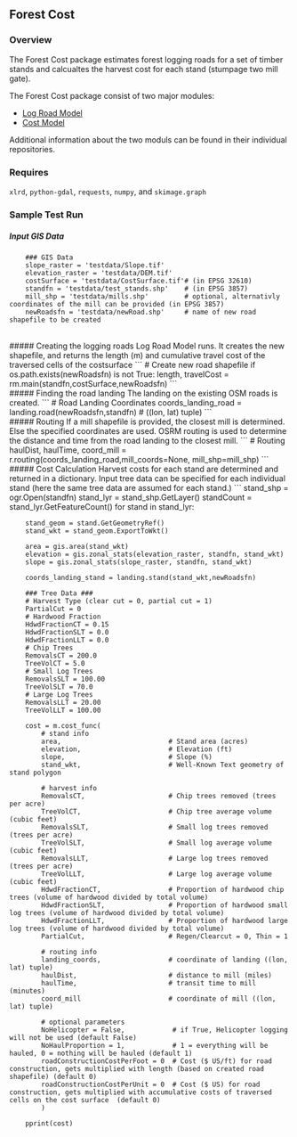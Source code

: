 ## Forest Cost


### Overview
The Forest Cost package estimates forest logging roads for a set of timber stands and calcualtes the harvest cost for each stand (stumpage two mill gate).

The Forest Cost package consist of two major modules: 
* [Log Road Model](https://github.com/ustroetz/log-road)
* [Cost Model](https://github.com/ustroetz/cost_model)

Additional information about the two moduls can be found in their individual repositories. 

### Requires

`xlrd`, `python-gdal`, `requests`, `numpy`, and `skimage.graph`

### Sample Test Run

##### Input GIS Data
```
    ### GIS Data
    slope_raster = 'testdata/Slope.tif'
    elevation_raster = 'testdata/DEM.tif'
    costSurface = 'testdata/CostSurface.tif'# (in EPSG 32610)
    standfn = 'testdata/test_stands.shp'    # (in EPSG 3857)
    mill_shp = 'testdata/mills.shp'         # optional, alternativly coordinates of the mill can be provided (in EPSG 3857)
    newRoadsfn = 'testdata/newRoad.shp'     # name of new road shapefile to be created
```
<br/>
##### Creating the logging roads
Log Road Model runs. It creates the new shapefile, and returns the length (m) and cumulative travel cost of the traversed cells of the costsurface 
```
    # Create new road shapefile
    if os.path.exists(newRoadsfn) is not True:
        length, travelCost = rm.main(standfn,costSurface,newRoadsfn)
```
<br/>
##### Finding the road landing
The landing on the existing OSM roads is created. 
```
    # Road Landing Coordinates
    coords_landing_road = landing.road(newRoadsfn,standfn) # ((lon, lat) tuple)
```
<br/>
##### Routing
If a mill shapefile is provided, the closest mill is determined. Else the specified coordinates are used. OSRM routing is used to determine the distance and time from the road landing to the closest mill.
```
    # Routing
    haulDist, haulTime, coord_mill = r.routing(coords_landing_road,mill_coords=None, mill_shp=mill_shp)
```
<br/>
##### Cost Calculation
Harvest costs for each stand are determined and returned in a dictionary. Input tree data can be specified for each individual stand (here the same tree data are assumed for each stand.)
```
    stand_shp = ogr.Open(standfn)
    stand_lyr = stand_shp.GetLayer()
    standCount = stand_lyr.GetFeatureCount()
    for stand in stand_lyr:
                
        stand_geom = stand.GetGeometryRef()
        stand_wkt = stand_geom.ExportToWkt()

        area = gis.area(stand_wkt)
        elevation = gis.zonal_stats(elevation_raster, standfn, stand_wkt)
        slope = gis.zonal_stats(slope_raster, standfn, stand_wkt)
        
        coords_landing_stand = landing.stand(stand_wkt,newRoadsfn)        

        ### Tree Data ###
        # Harvest Type (clear cut = 0, partial cut = 1)
        PartialCut = 0
        # Hardwood Fraction
        HdwdFractionCT = 0.15
        HdwdFractionSLT = 0.0
        HdwdFractionLLT = 0.0
        # Chip Trees
        RemovalsCT = 200.0
        TreeVolCT = 5.0
        # Small Log Trees
        RemovalsSLT = 100.00
        TreeVolSLT = 70.0
        # Large Log Trees
        RemovalsLLT = 20.00
        TreeVolLLT = 100.00
        
        cost = m.cost_func(
            # stand info
            area,                           # Stand area (acres)
            elevation,                      # Elevation (ft)
            slope,                          # Slope (%)
            stand_wkt,                      # Well-Known Text geometry of stand polygon

            # harvest info
            RemovalsCT,                     # Chip trees removed (trees per acre)
            TreeVolCT,                      # Chip tree average volume (cubic feet)
            RemovalsSLT,                    # Small log trees removed (trees per acre)
            TreeVolSLT,                     # Small log average volume (cubic feet) 
            RemovalsLLT,                    # Large log trees removed (trees per acre)
            TreeVolLLT,                     # Large log average volume (cubic feet)
            HdwdFractionCT,                 # Proportion of hardwood chip trees (volume of hardwood divided by total volume)
            HdwdFractionSLT,                # Proportion of hardwood small log trees (volume of hardwood divided by total volume)
            HdwdFractionLLT,                # Proportion of hardwood large log trees (volume of hardwood divided by total volume)
            PartialCut,                     # Regen/Clearcut = 0, Thin = 1

            # routing info
            landing_coords,                 # coordinate of landing ((lon, lat) tuple)
            haulDist,                       # distance to mill (miles)
            haulTime,                       # transit time to mill (minutes)
            coord_mill                      # coordinate of mill ((lon, lat) tuple) 
            
            # optional parameters
            NoHelicopter = False,            # if True, Helicopter logging will not be used (default False)
            NoHaulProportion = 1,            # 1 = everything will be hauled, 0 = nothing will be hauled (default 1)
            roadConstructionCostPerFoot = 0  # Cost ($ US/ft) for road construction, gets multiplied with length (based on created road shapefile) (default 0)
            roadConstructionCostPerUnit = 0  # Cost ($ US) for road construction, gets multiplied with accumulative costs of traversed cells on the cost surface  (default 0)
            )
        
        pprint(cost)  
